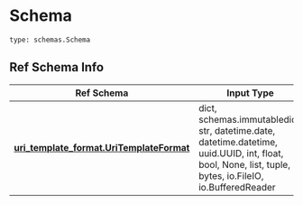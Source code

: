 # Schema
```
type: schemas.Schema
```

## Ref Schema Info
Ref Schema | Input Type | Output Type
---------- | ---------- | -----------
[**uri_template_format.UriTemplateFormat**](../../../../../../../components/schema/uri_template_format.md) | dict, schemas.immutabledict, str, datetime.date, datetime.datetime, uuid.UUID, int, float, bool, None, list, tuple, bytes, io.FileIO, io.BufferedReader | schemas.immutabledict, str, float, int, bool, None, tuple, bytes, io.FileIO
